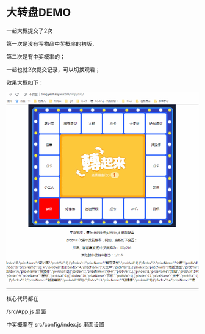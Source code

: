 # 大转盘DEMO

一起大概提交了2次

第一次是没有写物品中奖概率的初版，

第二次是有中奖概率的；

一起也就2次提交记录，可以切换观看；

效果大概如下：

![Alt text](./readme/dzp.gif)

--------------------------------

核心代码都在

/src/App.js  里面

中奖概率在 src/config/index.js 里面设置